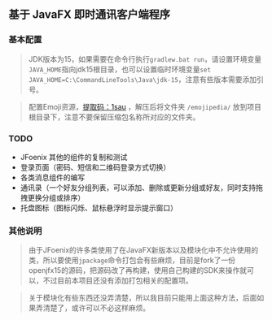 基于 JavaFX 即时通讯客户端程序
----------

### 基本配置

> JDK版本为15，如果需要在命令行执行```gradlew.bat run```，请设置环境变量`JAVA_HOME`指向jdk15根目录，也可以设置临时环境变量```set JAVA_HOME=C:\CommandLineTools\Java\jdk-15```，注意有些版本需要添加引号。

> 配置Emoji资源，[提取码：1sau](https://pan.baidu.com/s/1NgBu9n-cA6D8zfXtN8Cg-Q) ，解压后将文件夹 `/emojipedia/` 放到项目根目录下，注意不要保留压缩包名称所对应的文件夹。

### TODO

- JFoenix 其他的组件的复制和测试
- 登录页面（密码、短信和二维码登录方式切换）
- 各类消息组件的编写
- 通讯录（一个好友分组列表，可以添加、删除或更新分组或好友，同时支持拖拽更换分组或排序）
- 托盘图标（图标闪烁、鼠标悬浮时显示提示窗口）

### 其他说明

> 由于JFoenix的许多类使用了在JavaFX新版本以及模块化中不允许使用的类，所以要使用```jpackage```命令打包会有些麻烦，目前是fork了一份openjfx15的源码，把源码改了再构建，使用自己构建的SDK来操作就可以，不过目前本项目还没有添加打包相关的配置项。

> 关于模块化有些东西还没弄清楚，所以我目前只能用上面这种方法，后面如果弄清楚了，或许可以不必这样麻烦。
